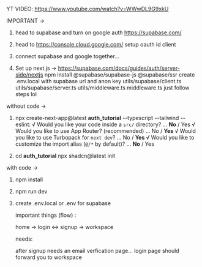 YT VIDEO: https://www.youtube.com/watch?v=WWwDL9G9xkU

IMPORTANT ->

1. head to supabase and turn on google auth
    https://supabase.com/

2. head to https://console.cloud.google.com/
    setup oauth id client

3. connect supabase and google together...

4. Set up next.js -> https://supabase.com/docs/guides/auth/server-side/nextjs
    npm install @supabase/supabase-js @supabase/ssr 
    create .env.local with supabase url and anon key
    utils/supabase/client.ts
    utils/supabase/server.ts
    utils/middleware.ts
    middleware.ts
    just follow steps lol

without code ->
1. npx create-next-app@latest **auth_tutorial** --typescript --tailwind --eslint:
    √ Would you like your code inside a `src/` directory? ... **No** / Yes
    √ Would you like to use App Router? (recommended) ... No / **Yes**
    √ Would you like to use Turbopack for `next dev`? ... No / **Yes**
    √ Would you like to customize the import alias (`@/*` by default)? ... **No** / Yes

2. cd **auth_tutorial**
    npx shadcn@latest init

with code ->

1. npm install

2. npm run dev

3. create .env.local or .env for supabase

    important things (flow) :
    
    home -> login <-> signup -> workspace
    
    needs:
    
    after signup needs an email verfication page...
    login page should forward you to workspace










    

